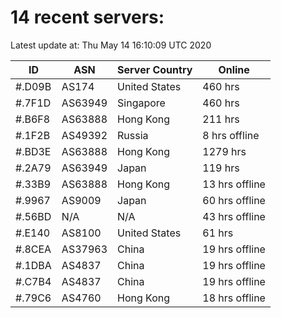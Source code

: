 # 14 recent servers:

Latest update at: Thu May 14 16:10:09 UTC 2020

| ID | ASN | Server Country | Online |
| -- | --- | -------------- | ------ |
| #.D09B | AS174 | United States | 460 hrs |
| #.7F1D | AS63949 | Singapore | 460 hrs |
| #.B6F8 | AS63888 | Hong Kong | 211 hrs |
| #.1F2B | AS49392 | Russia | 8 hrs offline |
| #.BD3E | AS63888 | Hong Kong | 1279 hrs |
| #.2A79 | AS63949 | Japan | 119 hrs |
| #.33B9 | AS63888 | Hong Kong | 13 hrs offline |
| #.9967 | AS9009 | Japan | 60 hrs offline |
| #.56BD | N/A | N/A | 43 hrs offline |
| #.E140 | AS8100 | United States | 61 hrs |
| #.8CEA | AS37963 | China | 19 hrs offline |
| #.1DBA | AS4837 | China | 19 hrs offline |
| #.C7B4 | AS4837 | China | 19 hrs offline |
| #.79C6 | AS4760 | Hong Kong | 18 hrs offline |

